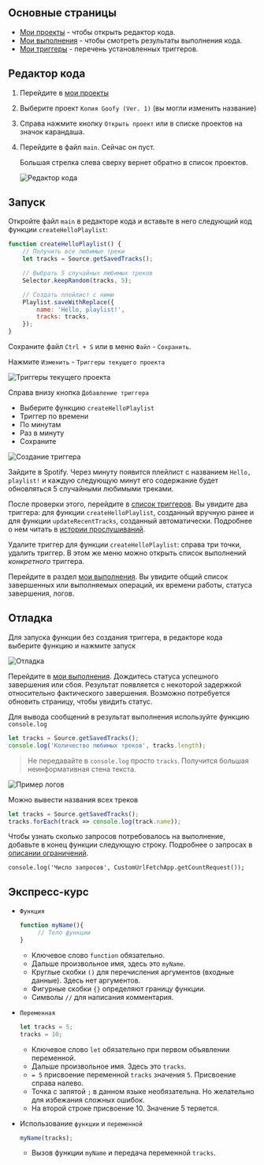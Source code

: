 ## Основные страницы
- [Мои проекты](https://script.google.com/home/my) - чтобы открыть редактор кода.
- [Мои выполнения](https://script.google.com/home/executions) - чтобы смотреть результаты выполнения кода.
- [Мои триггеры](https://script.google.com/home/triggers) - перечень установленных триггеров.

## Редактор кода
1. Перейдите в [мои проекты](https://script.google.com/home/my)
2. Выберите проект `Копия Goofy (Ver. 1)` (вы могли изменить название)
3. Справа нажмите кнопку `Открыть проект` или в списке проектов на значок карандаша.
4. Перейдите в файл `main`. Сейчас он пуст.

   Большая стрелка слева сверху вернет обратно в список проектов.

   ![Редактор кода](/img/fp-editor.png)

## Запуск

Откройте файл `main` в редакторе кода и вставьте в него следующий код функции `createHelloPlaylist`:
```js
function createHelloPlaylist() {
    // Получить все любимые треки
    let tracks = Source.getSavedTracks();

    // Выбрать 5 случайных любимых треков
    Selector.keepRandom(tracks, 5);

    // Создать плейлист с ними
    Playlist.saveWithReplace({
        name: 'Hello, playlist!',
        tracks: tracks,
    });
}
```
Сохраните файл `Ctrl + S` или в меню `Файл` - `Сохранить`.

Нажмите `Изменить` - `Триггеры текущего проекта`

![Триггеры текущего проекта](/img/fp-triggers-open.png)

Справа внизу кнопка `Добавление триггера`

- Выберите функцию `createHelloPlaylist`
- Триггер по времени
- По минутам
- Раз в минуту
- Сохраните

![Создание триггера](/img/fp-trigger-set.png)

Зайдите в Spotify. Через минуту появится плейлист с названием `Hello, playlist!` и каждую следующую минут его содержание будет обновляться 5 случайными любимыми треками.

После проверки этого, перейдите в [список триггеров](https://script.google.com/home/triggers). Вы увидите два триггера: для функции `createHelloPlaylist`, созданный вручную ранее и для функции `updateRecentTracks`, созданный автоматически. Подробнее о нем читать в [истории прослушиваний](/desc?id=История-прослушиваний).

Удалите триггер для функции `createHelloPlaylist`: справа три точки, удалить триггер. В этом же меню можно открыть список выполнений *конкретного* триггера.

Перейдите в раздел [мои выполнения](https://script.google.com/home/executions). Вы увидите общий список завершенных или выполняемых операций, их времени работы, статуса завершения, логов.

## Отладка

Для запуска функции без создания триггера, в редакторе кода выберите функцию и нажмите запуск

![Отладка](/img/fp-debug.png)

Перейдите в [мои выполнения](https://script.google.com/home/executions). Дождитесь статуса успешного завершения или сбоя. Результат появляется с некоторой задержкой относительно фактического завершения. Возможно потребуется обновить страницу, чтобы увидить статус.

Для вывода сообщений в результат выполнения используйте функцию `console.log`
```js
let tracks = Source.getSavedTracks();
console.log('Количество любимых треков', tracks.length);
```
> Не передавайте в `console.log` просто `tracks`. Получится большая неинформативная стена текста.

![Пример логов](/img/example-log.png)

Можно вывести названия всех треков
```js
let tracks = Source.getSavedTracks();
tracks.forEach(track => console.log(track.name));
```


Чтобы узнать сколько запросов потребовалось на выполнение, добавьте в конец функции следующую строку. Подробнее о запросах в [описании ограничений](/desc?id=Ограничения).
```
console.log('Число запросов', CustomUrlFetchApp.getCountRequest());
```

## Экспресс-курс

-  `Функция`
   ```js
   function myName(){
        // Тело функции
   }
   ```

   - Ключевое слово `function` обязательно. 
   - Дальше произвольное имя, здесь это `myName`.
   - Круглые скобки `()` для перечисления аргументов (входные данные). Здесь нет аргументов.
   - Фигурные скобки `{}` определяют границу функции.
   - Символы `//` для написания комментария. 

- `Переменная`
    ```js
    let tracks = 5;
    tracks = 10;
    ```

    - Ключевое слово `let` обязательно при первом объявлении переменной.
    - Дальше произвольное имя. Здесь это `tracks`.
    - `= 5` присвоение переменной `tracks` значения `5`. Присвоение справа налево.
    - Точка с запятой `;` в данном языке необязательна. Но желательно для избежания сложных ошибок.
    - На второй строке присвоение 10. Значение 5 теряется.

-   Использование `функции` и `переменной`
    ```js
    myName(tracks);
    ```

    - Вызов функции `myName` и передача переменной `tracks`.